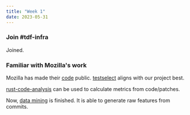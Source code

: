 ```yaml
---
title: "Week 1"
date: 2023-05-31
---
```


### Join #tdf-infra
Joined.

### Familiar with Mozilla's work
Mozilla has made their [code](https://github.com/mozilla/bugbug) public. [testselect](https://github.com/mozilla/bugbug/blob/master/bugbug/models/testselect.py) aligns with our project best.

[rust-code-analysis](https://github.com/mozilla/rust-code-analysis) can be used to calculate metrics from code/patches.

Now, [data mining](https://github.com/baolef/libreoffice-ci/blob/data/dataset/mining.py) is finished. It is able to generate raw features from commits.

